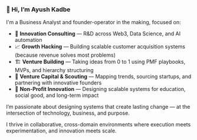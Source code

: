 ### 👋 Hi, I’m Ayush Kadbe

I'm a Business Analyst and founder-operator in the making, focused on:

- 🧠 **Innovation Consulting** — R&D across Web3, Data Science, and AI automation  
- 📈 **Growth Hacking** — Building scalable customer acquisition systems (because revenue solves most problems)  
- 🏗️ **Venture Building** — Taking ideas from 0 to 1 using PMF playbooks, MVPs, and hierarchy structuring  
- 💼 **Venture Capital & Scouting** — Mapping trends, sourcing startups, and partnering with innovative founders  
- 🌱 **Non-Profit Innovation** — Designing scalable systems for education, social good, and long-term impact

I’m passionate about designing systems that create lasting change — at the intersection of technology, business, and purpose.

I thrive in collaborative, cross-domain environments where execution meets experimentation, and innovation meets scale.



<!--
Here are some of my projects categorize

- 🔭 I’m currently working on 
- 🌱 I’m currently learning 
- 👯 I’m looking to collaborate on ...
- 🤔 I’m looking for help with ...
- 💬 Ask me about ...
- 📫 How to reach me: ...
- 😄 Pronouns: ...
- ⚡ Fun fact: ...
-->
